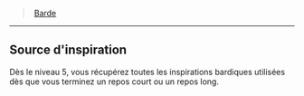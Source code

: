 ﻿---
!ClassFeatureItem
Name: Source d'inspiration
Id: bard_hd.md#source-dinspiration
ParentLink: bard_hd.md#barde
ParentName: Barde
NameLevel: 2
Attributes: {}
---
> [Barde](hd_bard.md)

---

## Source d'inspiration

Dès le niveau 5, vous récupérez toutes les inspirations bardiques utilisées dès que vous terminez un repos court ou un repos long.

